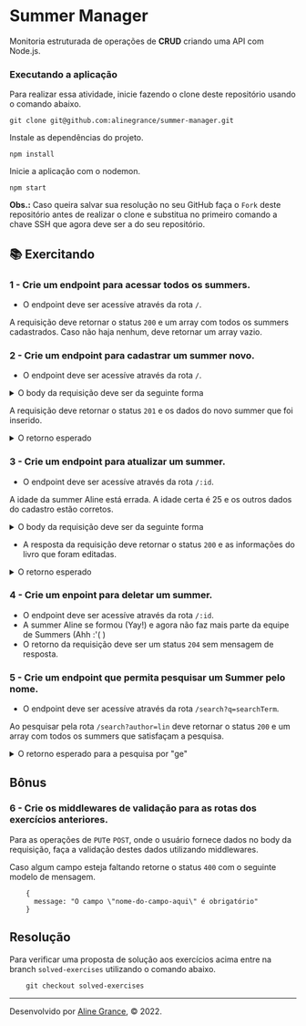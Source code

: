 # Summer Manager

Monitoria estruturada de operações de **CRUD** criando uma API com Node.js.

### Executando a aplicação

Para realizar essa atividade, inicie fazendo o clone deste repositório usando o comando abaixo.

    git clone git@github.com:alinegrance/summer-manager.git

Instale as dependências do projeto.

    npm install

Inicie a aplicação com o nodemon.

    npm start

**Obs.:** Caso queira salvar sua resolução no seu GitHub faça o `Fork` deste repositório antes de realizar o clone e substitua no primeiro comando a chave SSH que agora deve ser a do seu repositório.

## 📚 Exercitando

### 1 - Crie um endpoint para acessar todos os summers.

- O endpoint deve ser acessíve através da rota `/`.

A requisição deve retornar o status `200` e um array com todos os summers cadastrados. Caso não haja nenhum, deve retornar um array vazio.

### 2 - Crie um endpoint para cadastrar um summer novo.

- O endpoint deve ser acessíve através da rota `/`.
<details>
  <summary>O body da requisição deve ser da seguinte forma</summary>

      {
        "name": "Aline Grance",
        "age": 31,
        "pets": {"dog": "Chocolate", "cat": "Pudim"}
     }

</details>

A requisição deve retornar o status `201` e os dados do novo summer que foi inserido.

<details>
  <summary>O retorno esperado</summary>

     {
        "id": 1,
        "name": "Aline Grance",
        "age": 31,
        "pets": {"dog": "Chocolate", "cat": "Pudim"}
     }

</details>

### 3 - Crie um endpoint para atualizar um summer.

- O endpoint deve ser acessíve através da rota `/:id`.

A idade da summer Aline está errada. A idade certa é 25 e os outros dados do cadastro estão corretos.

<details>
  <summary>O body da requisição deve ser da seguinte forma</summary>

      {
        "name": "Aline Grance",
        "age": 25,
        "pets": {"dog": "Chocolate", "cat": "Pudim"}
     }

</details>

- A resposta da requisição deve retornar o status `200` e as informações do livro que foram editadas.

<details>
  <summary>O retorno esperado</summary>

     {
        "id": 1,
        "name": "Aline Grance",
        "age": 25,
        "pets": {"dog": "Chocolate", "cat": "Pudim"}
     }


</details>

### 4 - Crie um enpoint para deletar um summer.

- O endpoint deve ser acessíve através da rota `/:id`.
- A summer Aline se formou (Yay!) e agora não faz mais parte da equipe de Summers (Ahh :'( )
- O retorno da requisição deve ser um status `204` sem mensagem de resposta.

### 5 - Crie um endpoint que permita pesquisar um Summer pelo nome.

- O endpoint deve ser acessíve através da rota `/search?q=searchTerm`.

Ao pesquisar pela rota `/search?author=lin` deve retornar o status `200` e um array com todos os summers que satisfaçam a pesquisa.

<details>
  <summary>O retorno esperado para a pesquisa por "ge"</summary>

     [
       {
          "id": 1,
          "name": "Aline Grance",
          "age": 31,
          "pets": {"dog": "Chocolate", "cat": "Pudim"}
       }
     ]

</details>

## Bônus

### 6 - Crie os middlewares de validação para as rotas dos exercícios anteriores.

  Para as operações de `PUT`e `POST`, onde o usuário fornece dados no body da requisição, faça a validação destes dados utilizando middlewares.

  Caso algum campo esteja faltando retorne o status `400` com o seguinte modelo de mensagem.

        {
          message: "O campo \"nome-do-campo-aqui\" é obrigatório"
        }


## Resolução

Para verificar uma proposta de solução aos exercícios acima entre na branch `solved-exercises` utilizando o comando abaixo.

        git checkout solved-exercises


  ---

Desenvolvido por [Aline Grance](https://www.linkedin.com/in/alinegrance/), © 2022.
